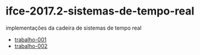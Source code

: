 # ifce-2017.2-sistemas-de-tempo-real

implementações da cadeira de sistemas de tempo real

- [trabalho-001](trabalho-001/src/Makefile)
- [trabalho-002](trabalho-002/src/Makefile)
